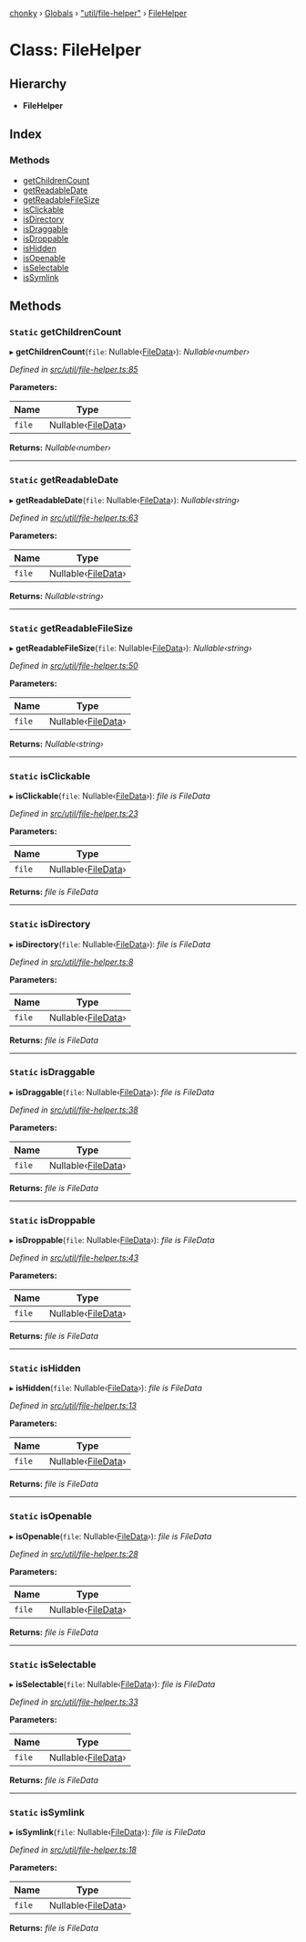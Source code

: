 [chonky](../README.md) › [Globals](../globals.md) › ["util/file-helper"](../modules/_util_file_helper_.md) › [FileHelper](_util_file_helper_.filehelper.md)

# Class: FileHelper

## Hierarchy

* **FileHelper**

## Index

### Methods

* [getChildrenCount](_util_file_helper_.filehelper.md#static-getchildrencount)
* [getReadableDate](_util_file_helper_.filehelper.md#static-getreadabledate)
* [getReadableFileSize](_util_file_helper_.filehelper.md#static-getreadablefilesize)
* [isClickable](_util_file_helper_.filehelper.md#static-isclickable)
* [isDirectory](_util_file_helper_.filehelper.md#static-isdirectory)
* [isDraggable](_util_file_helper_.filehelper.md#static-isdraggable)
* [isDroppable](_util_file_helper_.filehelper.md#static-isdroppable)
* [isHidden](_util_file_helper_.filehelper.md#static-ishidden)
* [isOpenable](_util_file_helper_.filehelper.md#static-isopenable)
* [isSelectable](_util_file_helper_.filehelper.md#static-isselectable)
* [isSymlink](_util_file_helper_.filehelper.md#static-issymlink)

## Methods

### `Static` getChildrenCount

▸ **getChildrenCount**(`file`: Nullable‹[FileData](../interfaces/_types_files_types_.filedata.md)›): *Nullable‹number›*

*Defined in [src/util/file-helper.ts:85](https://github.com/TimboKZ/Chonky/blob/603fef8/src/util/file-helper.ts#L85)*

**Parameters:**

Name | Type |
------ | ------ |
`file` | Nullable‹[FileData](../interfaces/_types_files_types_.filedata.md)› |

**Returns:** *Nullable‹number›*

___

### `Static` getReadableDate

▸ **getReadableDate**(`file`: Nullable‹[FileData](../interfaces/_types_files_types_.filedata.md)›): *Nullable‹string›*

*Defined in [src/util/file-helper.ts:63](https://github.com/TimboKZ/Chonky/blob/603fef8/src/util/file-helper.ts#L63)*

**Parameters:**

Name | Type |
------ | ------ |
`file` | Nullable‹[FileData](../interfaces/_types_files_types_.filedata.md)› |

**Returns:** *Nullable‹string›*

___

### `Static` getReadableFileSize

▸ **getReadableFileSize**(`file`: Nullable‹[FileData](../interfaces/_types_files_types_.filedata.md)›): *Nullable‹string›*

*Defined in [src/util/file-helper.ts:50](https://github.com/TimboKZ/Chonky/blob/603fef8/src/util/file-helper.ts#L50)*

**Parameters:**

Name | Type |
------ | ------ |
`file` | Nullable‹[FileData](../interfaces/_types_files_types_.filedata.md)› |

**Returns:** *Nullable‹string›*

___

### `Static` isClickable

▸ **isClickable**(`file`: Nullable‹[FileData](../interfaces/_types_files_types_.filedata.md)›): *file is FileData*

*Defined in [src/util/file-helper.ts:23](https://github.com/TimboKZ/Chonky/blob/603fef8/src/util/file-helper.ts#L23)*

**Parameters:**

Name | Type |
------ | ------ |
`file` | Nullable‹[FileData](../interfaces/_types_files_types_.filedata.md)› |

**Returns:** *file is FileData*

___

### `Static` isDirectory

▸ **isDirectory**(`file`: Nullable‹[FileData](../interfaces/_types_files_types_.filedata.md)›): *file is FileData*

*Defined in [src/util/file-helper.ts:8](https://github.com/TimboKZ/Chonky/blob/603fef8/src/util/file-helper.ts#L8)*

**Parameters:**

Name | Type |
------ | ------ |
`file` | Nullable‹[FileData](../interfaces/_types_files_types_.filedata.md)› |

**Returns:** *file is FileData*

___

### `Static` isDraggable

▸ **isDraggable**(`file`: Nullable‹[FileData](../interfaces/_types_files_types_.filedata.md)›): *file is FileData*

*Defined in [src/util/file-helper.ts:38](https://github.com/TimboKZ/Chonky/blob/603fef8/src/util/file-helper.ts#L38)*

**Parameters:**

Name | Type |
------ | ------ |
`file` | Nullable‹[FileData](../interfaces/_types_files_types_.filedata.md)› |

**Returns:** *file is FileData*

___

### `Static` isDroppable

▸ **isDroppable**(`file`: Nullable‹[FileData](../interfaces/_types_files_types_.filedata.md)›): *file is FileData*

*Defined in [src/util/file-helper.ts:43](https://github.com/TimboKZ/Chonky/blob/603fef8/src/util/file-helper.ts#L43)*

**Parameters:**

Name | Type |
------ | ------ |
`file` | Nullable‹[FileData](../interfaces/_types_files_types_.filedata.md)› |

**Returns:** *file is FileData*

___

### `Static` isHidden

▸ **isHidden**(`file`: Nullable‹[FileData](../interfaces/_types_files_types_.filedata.md)›): *file is FileData*

*Defined in [src/util/file-helper.ts:13](https://github.com/TimboKZ/Chonky/blob/603fef8/src/util/file-helper.ts#L13)*

**Parameters:**

Name | Type |
------ | ------ |
`file` | Nullable‹[FileData](../interfaces/_types_files_types_.filedata.md)› |

**Returns:** *file is FileData*

___

### `Static` isOpenable

▸ **isOpenable**(`file`: Nullable‹[FileData](../interfaces/_types_files_types_.filedata.md)›): *file is FileData*

*Defined in [src/util/file-helper.ts:28](https://github.com/TimboKZ/Chonky/blob/603fef8/src/util/file-helper.ts#L28)*

**Parameters:**

Name | Type |
------ | ------ |
`file` | Nullable‹[FileData](../interfaces/_types_files_types_.filedata.md)› |

**Returns:** *file is FileData*

___

### `Static` isSelectable

▸ **isSelectable**(`file`: Nullable‹[FileData](../interfaces/_types_files_types_.filedata.md)›): *file is FileData*

*Defined in [src/util/file-helper.ts:33](https://github.com/TimboKZ/Chonky/blob/603fef8/src/util/file-helper.ts#L33)*

**Parameters:**

Name | Type |
------ | ------ |
`file` | Nullable‹[FileData](../interfaces/_types_files_types_.filedata.md)› |

**Returns:** *file is FileData*

___

### `Static` isSymlink

▸ **isSymlink**(`file`: Nullable‹[FileData](../interfaces/_types_files_types_.filedata.md)›): *file is FileData*

*Defined in [src/util/file-helper.ts:18](https://github.com/TimboKZ/Chonky/blob/603fef8/src/util/file-helper.ts#L18)*

**Parameters:**

Name | Type |
------ | ------ |
`file` | Nullable‹[FileData](../interfaces/_types_files_types_.filedata.md)› |

**Returns:** *file is FileData*
